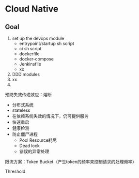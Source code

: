 # Cloud Native

## Goal

1. set up the devops module
    - entrypoint/startup sh script
    - ci sh script
    - dockerfile
    - docker-compose
    - Jenkinsfile
    - xx
2. DDD modules
3. xx
4.

预防失效传递效应：熔断

- 分布式系统
- stateless
- 在依赖系统失效的情况下，仍可提供服务
- 快速重启
- 健康检测
- 防止僵尸进程
    - Pool Resource耗尽
    - Dead lock
    - 错误的异常处理

限流方案：Token Bucket（产生token的频率来控制请求的处理频率）

Threshold


